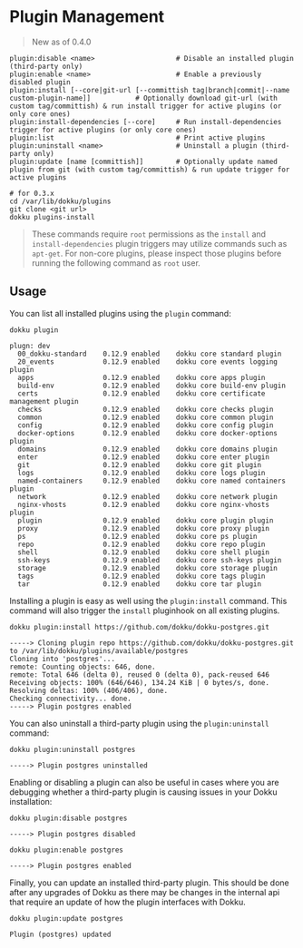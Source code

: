 # Plugin Management

> New as of 0.4.0

```
plugin:disable <name>                    # Disable an installed plugin (third-party only)
plugin:enable <name>                     # Enable a previously disabled plugin
plugin:install [--core|git-url [--committish tag|branch|commit|--name custom-plugin-name]]           # Optionally download git-url (with custom tag/committish) & run install trigger for active plugins (or only core ones)
plugin:install-dependencies [--core]     # Run install-dependencies trigger for active plugins (or only core ones)
plugin:list                              # Print active plugins
plugin:uninstall <name>                  # Uninstall a plugin (third-party only)
plugin:update [name [committish]]        # Optionally update named plugin from git (with custom tag/committish) & run update trigger for active plugins
```

```shell
# for 0.3.x
cd /var/lib/dokku/plugins
git clone <git url>
dokku plugins-install
```

> These commands require `root` permissions as the `install` and `install-dependencies` plugin triggers may utilize commands such as `apt-get`. For non-core plugins, please inspect those plugins before running the following command as `root` user.

## Usage

You can list all installed plugins using the `plugin` command:

```shell
dokku plugin
```

```
plugn: dev
  00_dokku-standard    0.12.9 enabled    dokku core standard plugin
  20_events            0.12.9 enabled    dokku core events logging plugin
  apps                 0.12.9 enabled    dokku core apps plugin
  build-env            0.12.9 enabled    dokku core build-env plugin
  certs                0.12.9 enabled    dokku core certificate management plugin
  checks               0.12.9 enabled    dokku core checks plugin
  common               0.12.9 enabled    dokku core common plugin
  config               0.12.9 enabled    dokku core config plugin
  docker-options       0.12.9 enabled    dokku core docker-options plugin
  domains              0.12.9 enabled    dokku core domains plugin
  enter                0.12.9 enabled    dokku core enter plugin
  git                  0.12.9 enabled    dokku core git plugin
  logs                 0.12.9 enabled    dokku core logs plugin
  named-containers     0.12.9 enabled    dokku core named containers plugin
  network              0.12.9 enabled    dokku core network plugin
  nginx-vhosts         0.12.9 enabled    dokku core nginx-vhosts plugin
  plugin               0.12.9 enabled    dokku core plugin plugin
  proxy                0.12.9 enabled    dokku core proxy plugin
  ps                   0.12.9 enabled    dokku core ps plugin
  repo                 0.12.9 enabled    dokku core repo plugin
  shell                0.12.9 enabled    dokku core shell plugin
  ssh-keys             0.12.9 enabled    dokku core ssh-keys plugin
  storage              0.12.9 enabled    dokku core storage plugin
  tags                 0.12.9 enabled    dokku core tags plugin
  tar                  0.12.9 enabled    dokku core tar plugin
```

Installing a plugin is easy as well using the `plugin:install` command. This command will also trigger the `install` pluginhook on all existing plugins.

```shell
dokku plugin:install https://github.com/dokku/dokku-postgres.git
```

```
-----> Cloning plugin repo https://github.com/dokku/dokku-postgres.git to /var/lib/dokku/plugins/available/postgres
Cloning into 'postgres'...
remote: Counting objects: 646, done.
remote: Total 646 (delta 0), reused 0 (delta 0), pack-reused 646
Receiving objects: 100% (646/646), 134.24 KiB | 0 bytes/s, done.
Resolving deltas: 100% (406/406), done.
Checking connectivity... done.
-----> Plugin postgres enabled
```

You can also uninstall a third-party plugin using the `plugin:uninstall` command:

```shell
dokku plugin:uninstall postgres
```

```
-----> Plugin postgres uninstalled
```

Enabling or disabling a plugin can also be useful in cases where you are debugging whether a third-party plugin is causing issues in your Dokku installation:

```shell
dokku plugin:disable postgres
```

```
-----> Plugin postgres disabled
```

```shell
dokku plugin:enable postgres
```

```
-----> Plugin postgres enabled
```

Finally, you can update an installed third-party plugin. This should be done after any upgrades of Dokku as there may be changes in the internal api that require an update of how the plugin interfaces with Dokku.

```shell
dokku plugin:update postgres
```

```
Plugin (postgres) updated
```
